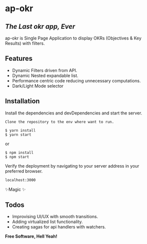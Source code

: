 # ap-okr
## _The Last okr app, Ever_

ap-okr is Single Page Application to display OKRs (Objectives & Key Results) with filters.

## Features

- Dynamic Filters driven from API.
- Dynamic Nested expandable list.
- Performance centric code reducing unnecessary computations.
- Dark/Light Mode selector

## Installation
Install the dependencies and devDependencies and start the server.

```
Clone the repository to the env where want to run.
```

```
$ yarn install
$ yarn start
```
or
```
$ npm install
$ npm start
```

Verify the deployment by navigating to your server address in
your preferred browser.
```sh
localhost:3000
```
✨Magic ✨

## Todos
- Improvising UI/UX with smooth transitions.
- Adding virtualized list functionality.
- Creating sagas for api handlers with watchers.

**Free Software, Hell Yeah!**
